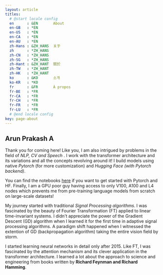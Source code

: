 ```yaml
---
layout: article
titles:
  # @start locale config
  en      : &EN       About
  en-GB   : *EN
  en-US   : *EN
  en-CA   : *EN
  en-AU   : *EN
  zh-Hans : &ZH_HANS  关于
  zh      : *ZH_HANS
  zh-CN   : *ZH_HANS
  zh-SG   : *ZH_HANS
  zh-Hant : &ZH_HANT  關於
  zh-TW   : *ZH_HANT
  zh-HK   : *ZH_HANT
  ko      : &KO       소개
  ko-KR   : *KO
  fr      : &FR       À propos
  fr-BE   : *FR
  fr-CA   : *FR
  fr-CH   : *FR
  fr-FR   : *FR
  fr-LU   : *FR
  # @end locale config
key: page-about
---
```


<h2>Arun Prakash A</h2>

<!-- ![Image](https://drive.google.com/uc?export=view&id=1EqijJwh-eOJtBkHT0bQiJ0alVMMXpLua "ARUN"){:.circle width="136px" height="128px"} -->

<!-- ![Image](https://lh3.googleusercontent.com/d/1EqijJwh-eOJtBkHT0bQiJ0alVMMXpLua "ARUN"){:.circle width="136px" height="128px"} -->


 Thank you for coming here! Like you, I am also intrigued by problems in the field of<em> NLP, CV and Speech </em>. I work with the transformer architecture and its variations and all the concepts revolving around it! I build models using native <em> Pytorch </em> (for more customization) and <em> Hugging Face (with Pytorch backend)</em>.

 You can find the notebooks [here](https://github.com/Arunprakash-A/DL-Pytorch-Workshop) if you want to get started with Pytorch and HF. Finally, I am a GPU poor guy having access to only V100, A100 and L4 nodes which prevents me from pre-training language models from scratch on large-scale datasets! 

My journey started with traditional <em> Signal Processing algorithms</em>. I was fascinated by the beauty of Fourier Transformation (FT) applied to linear time-invariant systems. I didn't appreciate the power of the Gradient Descent (GD) algorithm when I learned it for the first time in adaptive signal processing algorithms. A paradigm shift happened when I witnessed the extention of GD (backpropagation algorithm) taking the entire vision field by storm. 

I started learning neural networks in detail only after 2015. Like FT, I was fascinated by the attention mechanism and its clever application in the transformer architecture. I learned a lot about the approach to science and engineering from books written by <strong> Richard Feynman and Richard Hamming</strong>.
            

